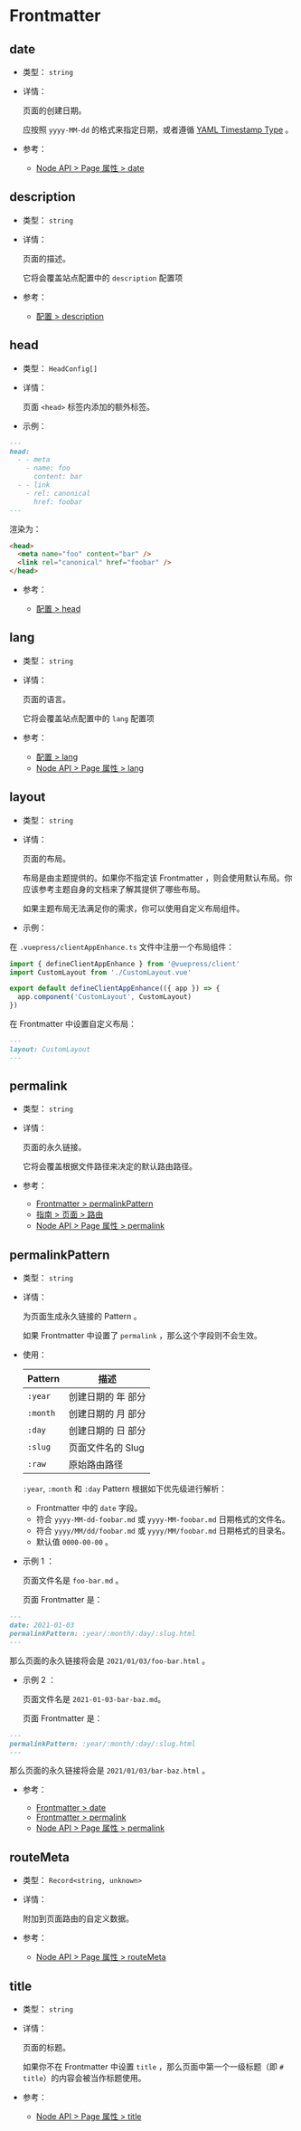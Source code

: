 # Frontmatter

<NpmBadge package="@vuepress/client" />
<NpmBadge package="@vuepress/markdown" />

## date

- 类型： `string`

- 详情：

  页面的创建日期。

  应按照 `yyyy-MM-dd` 的格式来指定日期，或者遵循 [YAML Timestamp Type](https://yaml.org/type/timestamp.html) 。

- 参考：

  - [Node API > Page 属性 > date](./node-api.md#date)

## description

- 类型： `string`

- 详情：

  页面的描述。

  它将会覆盖站点配置中的 `description` 配置项

- 参考：

  - [配置 > description](./config.md#description)

## head

- 类型： `HeadConfig[]`

- 详情：

  页面 `<head>` 标签内添加的额外标签。

- 示例：

```md
---
head:
  - - meta
    - name: foo
      content: bar
  - - link
    - rel: canonical
      href: foobar
---
```

渲染为：

```html
<head>
  <meta name="foo" content="bar" />
  <link rel="canonical" href="foobar" />
</head>
```

- 参考：

  - [配置 > head](./config.md#head)

## lang

- 类型： `string`

- 详情：

  页面的语言。

  它将会覆盖站点配置中的 `lang` 配置项

- 参考：

  - [配置 > lang](./config.md#lang)
  - [Node API > Page 属性 > lang](./node-api.md#lang)

## layout

- 类型： `string`

- 详情：

  页面的布局。

  布局是由主题提供的。如果你不指定该 Frontmatter ，则会使用默认布局。你应该参考主题自身的文档来了解其提供了哪些布局。

  如果主题布局无法满足你的需求，你可以使用自定义布局组件。

- 示例：

在 `.vuepress/clientAppEnhance.ts` 文件中注册一个布局组件：

```ts
import { defineClientAppEnhance } from '@vuepress/client'
import CustomLayout from './CustomLayout.vue'

export default defineClientAppEnhance(({ app }) => {
  app.component('CustomLayout', CustomLayout)
})
```

在 Frontmatter 中设置自定义布局：

```md
---
layout: CustomLayout
---
```

## permalink

- 类型： `string`

- 详情：

  页面的永久链接。

  它将会覆盖根据文件路径来决定的默认路由路径。

- 参考：

  - [Frontmatter > permalinkPattern](#permalinkpattern)
  - [指南 > 页面 > 路由](../guide/page.md#路由)
  - [Node API > Page 属性 > permalink](./node-api.md#permalink)

## permalinkPattern

- 类型： `string`

- 详情：

  为页面生成永久链接的 Pattern 。

  如果 Frontmatter 中设置了 `permalink` ，那么这个字段则不会生效。

- 使用：

  | Pattern  | 描述               |
  | -------- | ------------------ |
  | `:year`  | 创建日期的 年 部分 |
  | `:month` | 创建日期的 月 部分 |
  | `:day`   | 创建日期的 日 部分 |
  | `:slug`  | 页面文件名的 Slug  |
  | `:raw`   | 原始路由路径       |

  `:year`, `:month` 和 `:day` Pattern 根据如下优先级进行解析：

  - Frontmatter 中的 `date` 字段。
  - 符合 `yyyy-MM-dd-foobar.md` 或 `yyyy-MM-foobar.md` 日期格式的文件名。
  - 符合 `yyyy/MM/dd/foobar.md` 或 `yyyy/MM/foobar.md` 日期格式的目录名。
  - 默认值 `0000-00-00` 。

- 示例 1 ：

  页面文件名是 `foo-bar.md` 。

  页面 Frontmatter 是：

```md
---
date: 2021-01-03
permalinkPattern: :year/:month/:day/:slug.html
---
```

那么页面的永久链接将会是 `2021/01/03/foo-bar.html` 。

- 示例 2 ：

  页面文件名是 `2021-01-03-bar-baz.md`。

  页面 Frontmatter 是：

```md
---
permalinkPattern: :year/:month/:day/:slug.html
---
```

那么页面的永久链接将会是 `2021/01/03/bar-baz.html` 。

- 参考：

  - [Frontmatter > date](#date)
  - [Frontmatter > permalink](#permalink)
  - [Node API > Page 属性 > permalink](./node-api.md#permalink)

## routeMeta

- 类型： `Record<string, unknown>`

- 详情：

  附加到页面路由的自定义数据。

- 参考：

  - [Node API > Page 属性 > routeMeta](./node-api.md#routeMeta)

## title

- 类型： `string`

- 详情：

  页面的标题。

  如果你不在 Frontmatter 中设置 `title` ，那么页面中第一个一级标题（即 `# title`）的内容会被当作标题使用。

- 参考：

  - [Node API > Page 属性 > title](./node-api.md#title)
